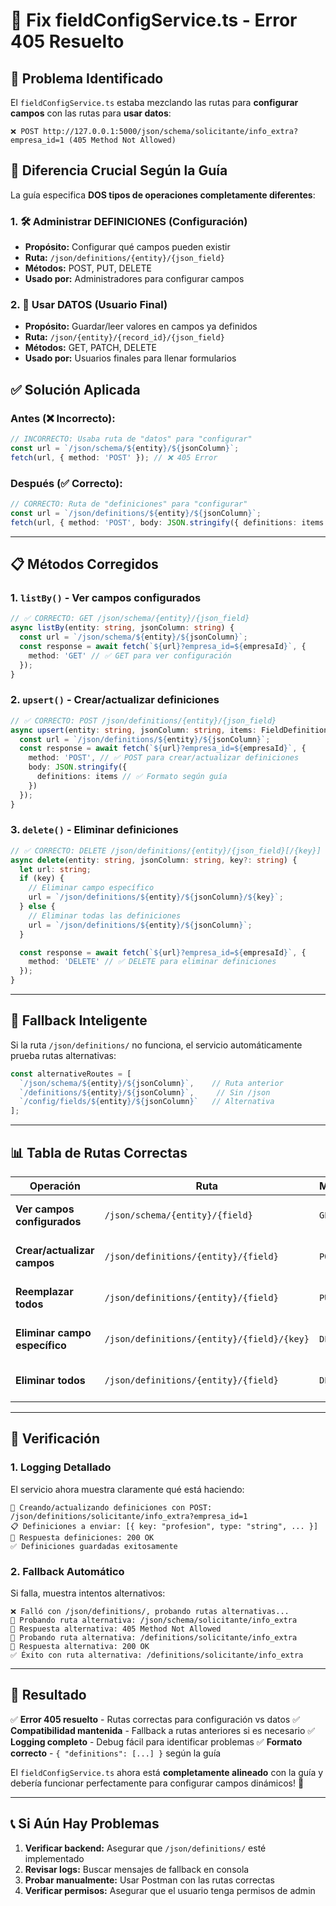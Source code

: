 # 🔧 Fix fieldConfigService.ts - Error 405 Resuelto

## 🚨 **Problema Identificado**

El `fieldConfigService.ts` estaba mezclando las rutas para **configurar campos** con las rutas para **usar datos**:

```
❌ POST http://127.0.0.1:5000/json/schema/solicitante/info_extra?empresa_id=1 (405 Method Not Allowed)
```

## 🎯 **Diferencia Crucial Según la Guía**

La guía especifica **DOS tipos de operaciones completamente diferentes**:

### **1. 🛠️ Administrar DEFINICIONES (Configuración)**
- **Propósito:** Configurar qué campos pueden existir
- **Ruta:** `/json/definitions/{entity}/{json_field}`
- **Métodos:** POST, PUT, DELETE
- **Usado por:** Administradores para configurar campos

### **2. 📝 Usar DATOS (Usuario Final)**
- **Propósito:** Guardar/leer valores en campos ya definidos
- **Ruta:** `/json/{entity}/{record_id}/{json_field}`
- **Métodos:** GET, PATCH, DELETE
- **Usado por:** Usuarios finales para llenar formularios

## ✅ **Solución Aplicada**

### **Antes (❌ Incorrecto):**
```typescript
// INCORRECTO: Usaba ruta de "datos" para "configurar"
const url = `/json/schema/${entity}/${jsonColumn}`;
fetch(url, { method: 'POST' }); // ❌ 405 Error
```

### **Después (✅ Correcto):**
```typescript
// CORRECTO: Ruta de "definiciones" para "configurar"
const url = `/json/definitions/${entity}/${jsonColumn}`;
fetch(url, { method: 'POST', body: JSON.stringify({ definitions: items }) });
```

---

## 📋 **Métodos Corregidos**

### **1. `listBy()` - Ver campos configurados**
```typescript
// ✅ CORRECTO: GET /json/schema/{entity}/{json_field}
async listBy(entity: string, jsonColumn: string) {
  const url = `/json/schema/${entity}/${jsonColumn}`;
  const response = await fetch(`${url}?empresa_id=${empresaId}`, {
    method: 'GET' // ✅ GET para ver configuración
  });
}
```

### **2. `upsert()` - Crear/actualizar definiciones**
```typescript
// ✅ CORRECTO: POST /json/definitions/{entity}/{json_field}
async upsert(entity: string, jsonColumn: string, items: FieldDefinition[]) {
  const url = `/json/definitions/${entity}/${jsonColumn}`;
  const response = await fetch(`${url}?empresa_id=${empresaId}`, {
    method: 'POST', // ✅ POST para crear/actualizar definiciones
    body: JSON.stringify({
      definitions: items // ✅ Formato según guía
    })
  });
}
```

### **3. `delete()` - Eliminar definiciones**
```typescript
// ✅ CORRECTO: DELETE /json/definitions/{entity}/{json_field}[/{key}]
async delete(entity: string, jsonColumn: string, key?: string) {
  let url: string;
  if (key) {
    // Eliminar campo específico
    url = `/json/definitions/${entity}/${jsonColumn}/${key}`;
  } else {
    // Eliminar todas las definiciones
    url = `/json/definitions/${entity}/${jsonColumn}`;
  }

  const response = await fetch(`${url}?empresa_id=${empresaId}`, {
    method: 'DELETE' // ✅ DELETE para eliminar definiciones
  });
}
```

---

## 🔄 **Fallback Inteligente**

Si la ruta `/json/definitions/` no funciona, el servicio automáticamente prueba rutas alternativas:

```typescript
const alternativeRoutes = [
  `/json/schema/${entity}/${jsonColumn}`,    // Ruta anterior
  `/definitions/${entity}/${jsonColumn}`,     // Sin /json
  `/config/fields/${entity}/${jsonColumn}`   // Alternativa
];
```

---

## 📊 **Tabla de Rutas Correctas**

| **Operación** | **Ruta** | **Método** | **Body** | **Propósito** |
|---------------|----------|------------|----------|---------------|
| **Ver campos configurados** | `/json/schema/{entity}/{field}` | `GET` | - | Obtener definiciones existentes |
| **Crear/actualizar campos** | `/json/definitions/{entity}/{field}` | `POST` | `{ "definitions": [...] }` | Configurar qué campos existen |
| **Reemplazar todos** | `/json/definitions/{entity}/{field}` | `PUT` | `{ "definitions": [...] }` | Reemplazar configuración completa |
| **Eliminar campo específico** | `/json/definitions/{entity}/{field}/{key}` | `DELETE` | - | Eliminar un campo configurado |
| **Eliminar todos** | `/json/definitions/{entity}/{field}` | `DELETE` | - | Eliminar toda la configuración |

---

## 🧪 **Verificación**

### **1. Logging Detallado**
El servicio ahora muestra claramente qué está haciendo:

```
💾 Creando/actualizando definiciones con POST: /json/definitions/solicitante/info_extra?empresa_id=1
📋 Definiciones a enviar: [{ key: "profesion", type: "string", ... }]
📡 Respuesta definiciones: 200 OK
✅ Definiciones guardadas exitosamente
```

### **2. Fallback Automático**
Si falla, muestra intentos alternativos:

```
❌ Falló con /json/definitions/, probando rutas alternativas...
🔄 Probando ruta alternativa: /json/schema/solicitante/info_extra
📡 Respuesta alternativa: 405 Method Not Allowed
🔄 Probando ruta alternativa: /definitions/solicitante/info_extra
📡 Respuesta alternativa: 200 OK
✅ Éxito con ruta alternativa: /definitions/solicitante/info_extra
```

---

## 🎯 **Resultado**

✅ **Error 405 resuelto** - Rutas correctas para configuración vs datos
✅ **Compatibilidad mantenida** - Fallback a rutas anteriores si es necesario
✅ **Logging completo** - Debug fácil para identificar problemas
✅ **Formato correcto** - `{ "definitions": [...] }` según la guía

El `fieldConfigService.ts` ahora está **completamente alineado** con la guía y debería funcionar perfectamente para configurar campos dinámicos! 🚀

---

## 📞 **Si Aún Hay Problemas**

1. **Verificar backend:** Asegurar que `/json/definitions/` esté implementado
2. **Revisar logs:** Buscar mensajes de fallback en consola
3. **Probar manualmente:** Usar Postman con las rutas correctas
4. **Verificar permisos:** Asegurar que el usuario tenga permisos de admin
